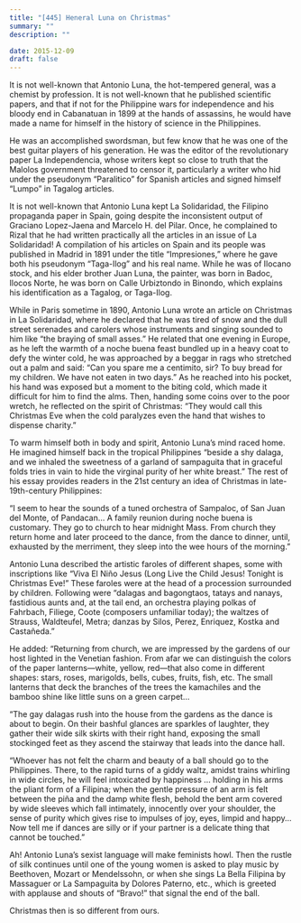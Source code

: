 ```yaml
---
title: "[445] Heneral Luna on Christmas"
summary: ""
description: ""

date: 2015-12-09
draft: false
---
```


It is not well-known that Antonio Luna, the hot-tempered general, was a chemist by profession. It is not well-known that he published scientific papers, and that if not for the Philippine wars for independence and his bloody end in Cabanatuan in 1899 at the hands of assassins, he would have made a name for himself in the history of science in the Philippines.

He was an accomplished swordsman, but few know that he was one of the best guitar players of his generation. He was the editor of the revolutionary paper La Independencia, whose writers kept so close to truth that the Malolos government threatened to censor it, particularly a writer who hid under the pseudonym “Paralitico” for Spanish articles and signed himself “Lumpo” in Tagalog articles.

It is not well-known that Antonio Luna kept La Solidaridad, the Filipino propaganda paper in Spain, going despite the inconsistent output of Graciano Lopez-Jaena and Marcelo H. del Pilar. Once, he complained to Rizal that he had written practically all the articles in an issue of La Solidaridad! A compilation of his articles on Spain and its people was published in Madrid in 1891 under the title “Impresiones,” where he gave both his pseudonym “Taga-Ilog” and his real name. While he was of Ilocano stock, and his elder brother Juan Luna, the painter, was born in Badoc, Ilocos Norte, he was born on Calle Urbiztondo in Binondo, which explains his identification as a Tagalog, or Taga-Ilog.

While in Paris sometime in 1890, Antonio Luna wrote an article on Christmas in La Solidaridad, where he declared that he was tired of snow and the dull street serenades and carolers whose instruments and singing sounded to him like “the braying of small asses.” He related that one evening in Europe, as he left the warmth of a noche buena feast bundled up in a heavy coat to defy the winter cold, he was approached by a beggar in rags who stretched out a palm and said: “Can you spare me a centimito, sir? To buy bread for my children. We have not eaten in two days.” As he reached into his pocket, his hand was exposed but a moment to the biting cold, which made it difficult for him to find the alms. Then, handing some coins over to the poor wretch, he reflected on the spirit of Christmas: “They would call this Christmas Eve when the cold paralyzes even the hand that wishes to dispense charity.”

To warm himself both in body and spirit, Antonio Luna’s mind raced home. He imagined himself back in the tropical Philippines “beside a shy dalaga, and we inhaled the sweetness of a garland of sampaguita that in graceful folds tries in vain to hide the virginal purity of her white breast.” The rest of his essay provides readers in the 21st century an idea of Christmas in late-19th-century Philippines:

“I seem to hear the sounds of a tuned orchestra of Sampaloc, of San Juan del Monte, of Pandacan… A family reunion during noche buena is customary. They go to church to hear midnight Mass. From church they return home and later proceed to the dance, from the dance to dinner, until, exhausted by the merriment, they sleep into the wee hours of the morning.”

Antonio Luna described the artistic faroles of different shapes, some with inscriptions like “Viva El Niño Jesus (Long Live the Child Jesus! Tonight is Christmas Eve!” These faroles were at the head of a procession surrounded by children. Following were “dalagas and bagongtaos, tatays and nanays, fastidious aunts and, at the tail end, an orchestra playing polkas of Fahrbach, Filiege, Coote (composers unfamiliar today); the waltzes of Strauss, Waldteufel, Metra; danzas by Silos, Perez, Enriquez, Kostka and Castañeda.”

He added: “Returning from church, we are impressed by the gardens of our host lighted in the Venetian fashion. From afar we can distinguish the colors of the paper lanterns—white, yellow, red—that also come in different shapes: stars, roses, marigolds, bells, cubes, fruits, fish, etc. The small lanterns that deck the branches of the trees the kamachiles and the bamboo shine like little suns on a green carpet…

“The gay dalagas rush into the house from the gardens as the dance is about to begin. On their bashful glances are sparkles of laughter, they gather their wide silk skirts with their right hand, exposing the small stockinged feet as they ascend the stairway that leads into the dance hall.

“Whoever has not felt the charm and beauty of a ball should go to the Philippines. There, to the rapid turns of a giddy waltz, amidst trains whirling in wide circles, he will feel intoxicated by happiness … holding in his arms the pliant form of a Filipina; when the gentle pressure of an arm is felt between the piña and the damp white flesh, behold the bent arm covered by wide sleeves which fall intimately, innocently over your shoulder, the sense of purity which gives rise to impulses of joy, eyes, limpid and happy… Now tell me if dances are silly or if your partner is a delicate thing that cannot be touched.”

Ah! Antonio Luna’s sexist language will make feminists howl. Then the rustle of silk continues until one of the young women is asked to play music by Beethoven, Mozart or Mendelssohn, or when she sings La Bella Filipina by Massaguer or La Sampaguita by Dolores Paterno, etc., which is greeted with applause and shouts of “Bravo!” that signal the end of the ball.

Christmas then is so different from ours.
